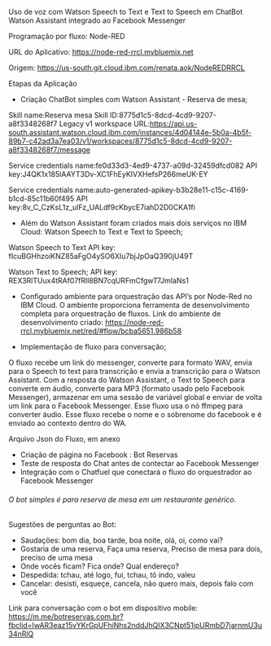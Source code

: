 Uso de voz com Watson Speech to Text e Text to Speech em ChatBot Watson Assistant integrado ao Facebook Messenger

Programação por fluxo: Node-RED

URL do Aplicativo: https://node-red-rrcl.mybluemix.net 

Origem: https://us-south.git.cloud.ibm.com/renata.aok/NodeREDRRCL

Etapas da Aplicação

- Criação ChatBot simples com Watson Assistant - Reserva de mesa;
 
Skill name:Reserva mesa
Skill ID:8775d1c5-8dcd-4cd9-9207-a8f3348268f7
Legacy v1 workspace URL:https://api.us-south.assistant.watson.cloud.ibm.com/instances/4d04144e-5b0a-4b5f-89b7-c42ad3a7ea03/v1/workspaces/8775d1c5-8dcd-4cd9-9207-a8f3348268f7/message


Service credentials name:fe0d33d3-4ed9-4737-a09d-32459dfcd082
API key:J4QK1x185lAAYT3Dv-XC1FhEyKIVXHefsP266meUK-EY

Service credentials name:auto-generated-apikey-b3b28e11-c15c-4169-b1cd-85c11b60f495
API key:8v_C_CzKsL1z_ulFz_UALdf9cKbycE7iahD2D0CKA1fi

- Além do Watson Assistant foram criados mais dois serviços no IBM Cloud: Watson Speech to Text e  Text to Speech;
 
Watson Speech to Text
API key:
fIcuBGHhzoiKNZ85aFgO4ySO6XIu7bjJpOaQ390jU49T

Watson Text to Speech;
API key:
REX3RlTUux4tRAf07fRll8BN7cqURFmCfgwT7JmIaNs1

- Configurado ambiente para orquestração das API’s por Node-Red no IBM Cloud. O ambiente proporciona ferramenta de desenvolvimento completa para orquestração de fluxos.
Link do ambiente de desenvolvimento criado: https://node-red-rrcl.mybluemix.net/red/#flow/bcba5651.986b58

- Implementação de fluxo para conversação;

O fluxo recebe um link do messenger, converte para formato WAV, envia para o Speech to text para transcrição e envia a transcrição para o Watson Assistant. Com a resposta do Watson Assistant, o Text to Speech para converte em áudio, converte para MP3 (formato usado pelo Facebook Messenger), armazenar em uma sessão de variável global e enviar de volta um link para o Facebook Messenger. Esse fluxo usa o nó ffmpeg para converter áudio. Esse fluxo recebe o nome e o sobrenome do facebook e é enviado ao contexto dentro do WA.

Arquivo Json do Fluxo, em anexo

- Criação de página no Facebook : Bot Reservas
- Teste de resposta do Chat antes de contectar ao Facebook Messenger
-  Integração com o Chatfuel que conectará o fluxo do orquestrador ao Facebook Messenger



 ###### O bot simples é para reserva de mesa em um restaurante genérico.
Sugestões de perguntas ao Bot:

- Saudações: bom dia, boa tarde, boa noite, olá, oi, como vai?
- Gostaria de uma reserva, Faça uma reserva, Preciso de mesa para dois, preciso de uma mesa
- Onde vocês ficam? Fica onde? Qual endereço?
- Despedida: tchau, até logo, fui, tchau, tô indo, valeu
- Cancelar: desisti, esqueçe, cancela, não quero mais, depois falo com você


Link para conversação com o bot em dispositivo mobile:
https://m.me/botreservas.com.br?fbclid=IwAR3eaz15vYKrGpUFhiNhs2nddJhQIX3CNpt51jpURmbD7jarnmU3u34nRlQ
